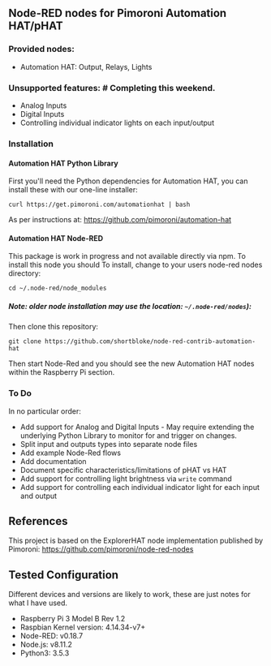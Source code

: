 ## Node-RED nodes for Pimoroni Automation HAT/pHAT

### Provided nodes:
* Automation HAT: Output, Relays, Lights

### Unsupported features:  # Completing this weekend.
* Analog Inputs
* Digital Inputs
* Controlling individual indicator lights on each input/output

### Installation
#### Automation HAT Python Library
First you'll need the Python dependencies for Automation HAT, you can install these with our one-line installer:

```
curl https://get.pimoroni.com/automationhat | bash
```
As per instructions at: https://github.com/pimoroni/automation-hat

#### Automation HAT Node-RED
This package is work in progress and not available directly via npm. To install this node you should 
To install, change to your users node-red nodes directory:
```
cd ~/.node-red/node_modules
```
##### Note: older node installation may use the location: `~/.node-red/nodes`):
Then clone this repository:
```
git clone https://github.com/shortbloke/node-red-contrib-automation-hat
```
Then start Node-Red and you should see the new Automation HAT nodes within the Raspberry Pi section.

### To Do
In no particular order:
* Add support for Analog and Digital Inputs - May require extending the underlying Python Library to monitor for and trigger on changes.
* Split input and outputs types into separate node files
* Add example Node-Red flows
* Add documentation
* Document specific characteristics/limitations of pHAT vs HAT
* Add support for controlling light brightness via `write` command
* Add support for controlling each individual indicator light for each input and output

## References
This project is based on the ExplorerHAT node implementation published by Pimoroni: https://github.com/pimoroni/node-red-nodes

## Tested Configuration
Different devices and versions are likely to work, these are just notes for what I have used.
* Raspberry Pi 3 Model B Rev 1.2
* Raspbian Kernel version: 4.14.34-v7+
* Node-RED: v0.18.7
* Node.js: v8.11.2
* Python3: 3.5.3
